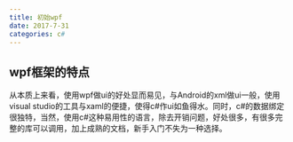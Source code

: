 ```yaml
---
title: 初始wpf
date: 2017-7-31
categories: c#
---
```


## wpf框架的特点

从本质上来看，使用wpf做ui的好处显而易见，与Android的xml做ui一般，使用visual studio的工具与xaml的便捷，使得c#作ui如鱼得水。同时，c#的数据绑定很独特，当然，使用c#这种易用性的语言，除去开销问题，好处很多，有很多完整的库可以调用，加上成熟的文档，新手入门不失为一种选择。

